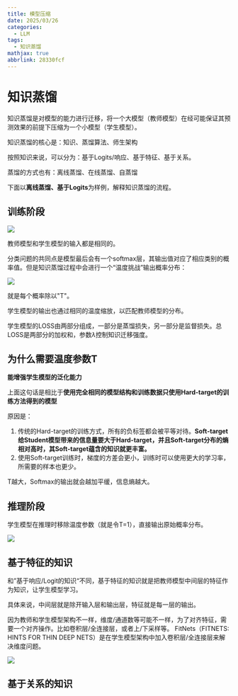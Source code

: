 ```yaml
---
title: 模型压缩
date: 2025/03/26
categories:
  - LLM
tags:
  - 知识蒸馏
mathjax: true
abbrlink: 28330fcf
---
```


# 知识蒸馏

知识蒸馏是对模型的能力进行迁移，将一个大模型（教师模型）在经可能保证其预测效果的前提下压缩为一个小模型（学生模型）。

知识蒸馏的核心是：知识、蒸馏算法、师生架构

按照知识来说，可以分为：基于Logits/响应、基于特征、基于关系。

蒸馏的方式也有：离线蒸馏、在线蒸馏、自蒸馏

下面以**离线蒸馏、基于Logits**为样例，解释知识蒸馏的流程。

## 训练阶段

![](https://cdn.jsdelivr.net/gh/gaofeng-lin/picture_bed/img1/Snipaste_2025-03-26_14-28-15.png)

教师模型和学生模型的输入都是相同的。

分类问题的共同点是模型最后会有一个softmax层，其输出值对应了相应类别的概率值。但是知识蒸馏过程中会进行一个“温度挑战”输出概率分布：

![](https://cdn.jsdelivr.net/gh/gaofeng-lin/picture_bed/img1/Snipaste_2025-03-26_14-50-59.png)

就是每个概率除以"T"。

学生模型的输出也通过相同的温度缩放，以匹配教师模型的分布。

学生模型的LOSS由两部分组成，一部分是蒸馏损失，另一部分是监督损失。总LOSS是两部分的加权和，参数$\lambda$控制知识迁移强度。

## 为什么需要温度参数T

**能增强学生模型的泛化能力**

上面这句话是相比于**使用完全相同的模型结构和训练数据只使用Hard-target的训练方法得到的模型**

原因是：

1. 传统的Hard-target的训练方式，所有的负标签都会被平等对待。**Soft-target给Student模型带来的信息量要大于Hard-target，并且Soft-target分布的熵相对高时，其Soft-target蕴含的知识就更丰富。**
2. 使用Soft-target训练时，梯度的方差会更小，训练时可以使用更大的学习率，所需要的样本也更少。

T越大，Softmax的输出就会越加平缓，信息熵越大。


## 推理阶段

学生模型在推理时移除温度参数（就是令T=1），直接输出原始概率分布。

![](https://cdn.jsdelivr.net/gh/gaofeng-lin/picture_bed/img1/Snipaste_2025-03-26_15-09-13.png)



## 基于特征的知识

和”基于响应/Logit的知识“不同，基于特征的知识就是把教师模型中间层的特征作为知识，让学生模型学习。

具体来说，中间层就是除开输入层和输出层，特征就是每一层的输出。

因为教师和学生模型架构不一样，维度/通道数等可能不一样，为了对齐特征，需要一个对齐操作。比如卷积层/全连接层，或者上/下采样等。
FitNets（FITNETS: HINTS FOR THIN DEEP NETS）是在学生模型架构中加入卷积层/全连接层来解决维度问题。

![](https://cdn.jsdelivr.net/gh/gaofeng-lin/picture_bed/img1/%E5%9F%BA%E4%BA%8E%E7%89%B9%E5%BE%81%E7%9A%84%E7%9F%A5%E8%AF%86%E8%92%B8%E9%A6%8F.png)

## 基于关系的知识
